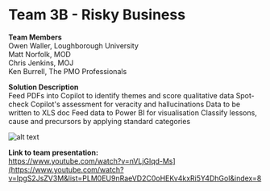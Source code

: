 # Team 3B - Risky Business

**Team Members**   
Owen Waller, Loughborough University  
Matt Norfolk, MOD  
Chris Jenkins, MOJ  
Ken Burrell, The PMO Professionals  

**Solution Description**  
Feed PDFs into Copilot to identify themes and score qualitative data
Spot-check Copilot's assessment for veracity and hallucinations
Data to be written to XLS doc
Feed data to Power BI for visualisation
Classify lessons, cause and precursors by applying standard categories


![alt text](https://github.com/Projecting-Success-Solutions-Portal/Hack-23/blob/main/Challenge%202/Team%202B%20or%20not%202B/Team%202B%20screengrab.png?raw=true)


**Link to team presentation:**  
https://www.youtube.com/watch?v=nVLjGlqd-Ms](https://www.youtube.com/watch?v=lpgS2JsZV3M&list=PLM0EU9nRaeVD2C0oHEKv4kxRi5Y4DhGol&index=8
